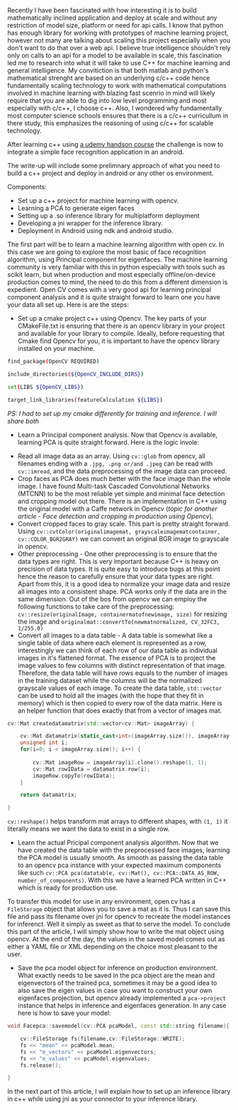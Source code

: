 Recently I have been fascinated with how interesting it is to build mathematically inclined application and deploy at scale and without any restriction of model size, platform or need for api calls. I know that python has enough library for working with prototypes of machine learning project, however not many are talking about scaling this project especially when you don't want to do that over a web api.
I believe true intelligence shouldn't rely only on calls to an api for a model to be available in scale, this fascination led me to research into what it will take to use C++ for machine learning and general intelligence.
My convitiction is that both matlab and python's mathematical strenght are based on an underlying c/c++ code hence fundamentally scaling technology to work with mathematical computations involved in machine learning with blazing fast scenrio in mind will likely require that you are able to dig into low level programming and most especially with c/c++, I choose c++.
Also, I wondered why fundamentally most computer science schools ensures that there is a c/c++ curricullum in there study, this emphasizes the reasoning of using c/c++ for scalable technology.

After learning c++ using [a udemy handson course](https://www.udemy.com/course/free-learn-c-tutorial-beginners/) the challenge is now to integrate a simple face recognition application in an android.

The write-up will include some prelimnary approach of what you need to build a c++ project and deploy in android or any other os environment.

Components:
- Set up a c++ project for machine learning with opencv.
- Learning a PCA to generate eigen faces
- Setting up a .so inference library for multiplatform deployment 
- Developing a jni wrapper for the inference library.
- Deployment in Android using ndk and android studio.

The first part will be to learn a machine learning algorithm with open cv. In this case we are going to explore the most basic of face recognition algorithm, using Principal component for eigenfaces. The machine learning community is very familiar with this in python especially with tools such as scikit learn, but when production and most especially offline/on-device production comes to mind, the need to do this from a different dimension is expedient.
Open CV comes with a very good api for learning principal component analysis and it is quite straight forward to learn one you have your data all set up.
Here is are the steps:

- Set up a cmake project c++ using Opencv.
The key parts of your CMakeFile.txt is ensuring that there is an opencv library in your project and available for your library to compile. Ideally, before requesting that Cmake find Opencv for you, it is important to have the opencv library installed on your machine.

```bash
find_package(OpenCV REQUIRED)

include_directories(${OpenCV_INCLUDE_DIRS})

set(LIBS ${OpenCV_LIBS}) 

target_link_libraries(featureCalculation ${LIBS})

```

_PS: I had to set up my cmake differently for training and inference. I will share both_ 

- Learn a Principal component analysis.
Now that Opencv is available, learning PCA is quite straight forward. Here is the logic invole:
* Read all image data as an array.
Using `cv::glob` from opencv, all filenames ending with a `.jpg, .png or/and .jpeg` can be read with `cv::imread`, and the data preprocessing of the image data can proceed.
* Crop faces as PCA does much better with the face image than the whole image.
I have found Multi-task Cascaded Convolutional Networks (MTCNN) to be the most reliable yet simple and minimal face detection and cropping model out there. There is an implementation in C++ using the original model with a Caffe network in Opencv (_topic for another article - Face detection and cropping in production using Opencv_).
* Convert cropped faces to gray scale.
This part is pretty straight forward. Using `cv::cvtColor(originalimagemat, grayscaleimagematcontainer, cv::COLOR_BGR2GRAY)` we can convert an original BGR image to grayscale in opencv.
* Other preprocessing - One other preprocessing is to ensure that the data types are right. This is very important because C++ is heavy on precision of data types. It is quite easy to introduce bugs at this point hence the reason to carefully ensure that your data types are right. Apart from this, it is a good idea to normalize your image data and resize all images into a consistent shape. PCA works only if the data are in the same dimension. Out of the bos from opencv we can employ the following functions to take care of the preprocessing:
`cv::resize(originalImage, containermatofnewimage, size)` for resizing the image and `originalmat::convertTo(newmatnormalized, CV_32FC3, 1/255.0)`
* Convert all images to a data table - A data table is somewhat like a single table of data where each element is represented as a row, interestingly we can think of each row of our data table as individual images in it's flattened format. The essence of PCA is to project the image values to few columns with distinct representation of that image. Therefore, the data table will have rows equals to the number of images in the training dataset while the columns will be the normalized grayscale values of each image.
To create the data table, `std::vector` can be used to hold all the images (with the hope that they fit in memory) which is then copied to every row of the data matrix. Here is an helper function that does exactly that from a vector of images mat.

```cpp
cv::Mat createdatamatrix(std::vector<cv::Mat> imageArray) {

    cv::Mat datamatrix(static_cast<int>(imageArray.size()), imageArray[0].rows * imageArray[0].cols, CV_32F);
    unsigned int i;
    for(i=0; i < imageArray.size(); i++) {
        
        cv::Mat imageRow = imageArray[i].clone().reshape(1, 1);
        cv::Mat rowIData = datamatrix.row(i);
        imageRow.copyTo(rowIData);
    }

    return datamatrix;

}
```

`cv::reshape()` helps transform mat arrays to different shapes, with `(1, 1)` it literally means we want the data to exist in a single row.
* Learn the actual Pricipal component analysis algorithm.
Now that we have created the data table with the preprocessed face images, learning the PCA model is usually smooth. As smooth as passing the data table to an opencv pca instance with your expected maximum components like such `cv::PCA pca(datatable, cv::Mat(), cv::PCA::DATA_AS_ROW, number_of_components)`. With this we have a learned PCA written in C++ which is ready for production use.

To transfer this model for use in any environment, open cv has a `FileStorage` object that allows you to save a mat as it is. Thus I can save this file and pass its filename over jni for opencv to recreate the model instances for inferenct. Well it simply as sweet as that to serve the model.
To conclude this part of the article, I will simply show how to write the mat object using opencv. At the end of the day, the values in the saved model comes out as either a YAML file or XML depending on the choice most pleasant to the user.
* Save the pca model object for inference on production environment.
What exactly needs to be saved in the pca object are the mean and eigenvectors of the trained pca, sometimes it may be a good idea to also save the eigen values in case you want to construct your own eigenfaces projection, but opencv already implemented a `pca->project` instance that helps in inference and eigenfaces generation. In any case here is how to save your model:

```cpp
void Facepca::savemodel(cv::PCA pcaModel, const std::string filename){

    cv::FileStorage fs(filename,cv::FileStorage::WRITE);
    fs << "mean" << pcaModel.mean;
    fs << "e_vectors" << pcaModel.eigenvectors;
    fs << "e_values" << pcaModel.eigenvalues;
    fs.release();

}
```

In the next part of this article, I will explain how to set up an inference library in c++ while using jni as your connector to your inference library.
